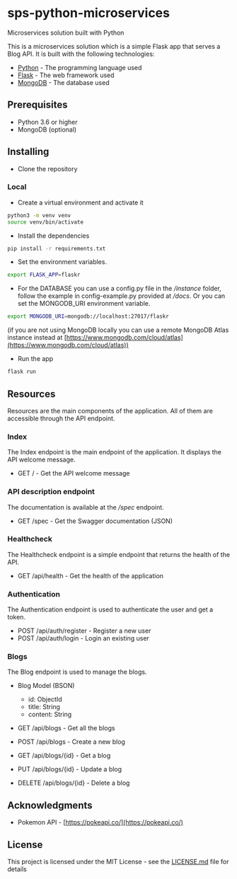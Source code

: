 # sps-python-microservices

Microservices solution built with Python

This is a microservices solution which is a simple Flask app that serves a Blog API. It is built with the following technologies:

- [Python](https://www.python.org/) - The programming language used
- [Flask](http://flask.pocoo.org/) - The web framework used
- [MongoDB](https://www.mongodb.com/) - The database used

## Prerequisites

- Python 3.6 or higher
- MongoDB (optional)

## Installing

- Clone the repository

### Local

- Create a virtual environment and activate it

```bash
python3 -m venv venv
source venv/bin/activate
```

- Install the dependencies

```bash
pip install -r requirements.txt
```

- Set the environment variables.

```bash
export FLASK_APP=flaskr
```

- For the DATABASE you can use a config.py file in the */instance* folder, follow the example in config-example.py provided at */docs*. Or you can set the MONGODB_URI environment variable.

```bash
export MONGODB_URI=mongodb://localhost:27017/flaskr
```

(if you are not using MongoDB locally you can use a remote MongoDB Atlas instance instead at [https://www.mongodb.com/cloud/atlas](https://www.mongodb.com/cloud/atlas))

- Run the app

```bash
flask run
```

## Resources

Resources are the main components of the application. All of them are accessible through the API endpoint.

### Index

The Index endpoint is the main endpoint of the application. It displays the API welcome message.

- GET / - Get the API welcome message

### API description endpoint

The documentation is available at the */spec* endpoint.

- GET /spec - Get the Swagger documentation (JSON)

### Healthcheck

The Healthcheck endpoint is a simple endpoint that returns the health of the API.

- GET /api/health - Get the health of the application

### Authentication

The Authentication endpoint is used to authenticate the user and get a token.

- POST /api/auth/register - Register a new user
- POST /api/auth/login - Login an existing user

### Blogs

The Blog endpoint is used to manage the blogs.

- Blog Model (BSON)
  - id: ObjectId
  - title: String
  - content: String

- GET /api/blogs - Get all the blogs
- POST /api/blogs - Create a new blog
- GET /api/blogs/{id} - Get a blog
- PUT /api/blogs/{id} - Update a blog
- DELETE /api/blogs/{id} - Delete a blog

## Acknowledgments

- Pokemon API - [https://pokeapi.co/](https://pokeapi.co/)

## License

This project is licensed under the MIT License - see the [LICENSE.md](LICENSE.md) file for details
